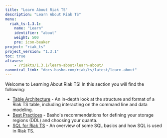 ```yaml
---
title: "Learn About Riak TS"
description: "Learn About Riak TS"
menu:
  riak_ts-1.3.1:
    name: "Learn"
    identifier: "about"
    weight: 500
    pre: icon-beaker
project: "riak_ts"
project_version: "1.3.1"
toc: true
aliases:
    - /riakts/1.3.1/learn-about/learn-about/
canonical_link: "docs.basho.com/riak/ts/latest/learn-about"
---
```


[table arch]: tablearchitecture/
[bestpractices]: bestpractices/
[sqlriakts]: sqlriakts/


Welcome to Learning About Riak TS! In this section you will find the following:

* [Table Architecture][table arch] - An in-depth look at the structure and format of a Riak TS table, including interacting on the command line and data modeling.
* [Best Practices][bestpractices] - Basho's recommendations for defining your storage regions (DDL) and choosing your quanta.
* [SQL for Riak TS][sqlriakts] - An overview of some SQL basics and how SQL is used in Riak TS.
